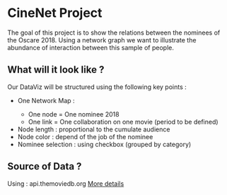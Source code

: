 # CineNet Project

The goal of this project is to show the relations between the nominees of the Oscare 2018. Using a network graph we want to illustrate the abundance of interaction between this sample of people.

## What will it look like ?

Our DataViz will be structured using the following key points :

<ul>
  <li> One Network Map : </li>
  <ul>
    <li>One node = One nominee 2018</li>
    <li>One link = One collaboration on one movie (period to be defined)</li>
  </ul>
  <li> Node length : proportional to the cumulate audience</li>
  <li> Node color : depend of the job of the nominee</li>
  <li> Nominee selection : using checkbox (grouped by category)</li>
</ul>

## Source of Data ?

Using : api.themoviedb.org
[More details](https://github.com/fregogui/CineNet/blob/master/DATA.MD)

 
